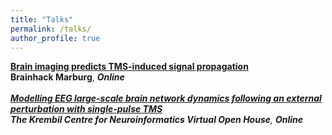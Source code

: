 ```yaml
---
title: "Talks"
permalink: /talks/
author_profile: true
---
```



<b>[Brain imaging predicts TMS-induced signal propagation](https://davi1990.github.io/talks/2020-12-17-TMS-propagation)</b> <br>
<b>Brainhack Marburg</b>,
<i><b>Online</b>
<br/>
<br/>
<b>[Modelling EEG large-scale brain network dynamics following an external perturbation with single-pulse TMS](https://davi1990.github.io/talks/2021-06-21-TMS-EEG_model)</b> <br>
<b>The Krembil Centre for Neuroinformatics Virtual Open House</b>,
<i><b>Online</b>
